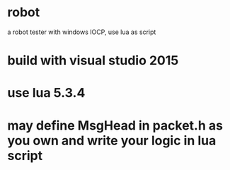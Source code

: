 # robot
a robot tester with windows IOCP, use lua as script

# build with visual studio 2015
# use lua 5.3.4
# may define MsgHead in packet.h as you own and write your logic in lua script
